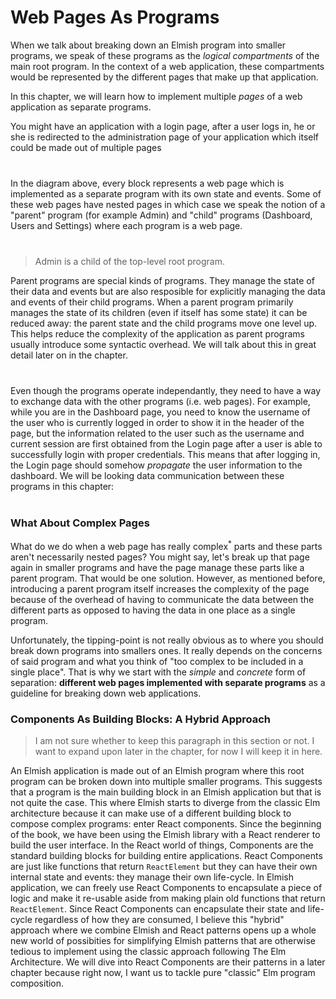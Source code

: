 # Web Pages As Programs

When we talk about breaking down an Elmish program into smaller programs, we speak of these programs as the *logical compartments* of the main root program. In the context of a web application, these compartments would be represented by the different pages that make up that application.

In this chapter, we will learn how to implement multiple *pages* of a web application as separate programs.

You might have an application with a login page, after a user logs in, he or she is redirected to the administration page of your application which itself could be made out of multiple pages

<div style="margin-top: 40px; margin-bottom:40px;">
  <div style="margin: 0 auto; width:60%;">
    <resolved-image source="/images/scaling/example-app.png" />
  </div>
</div>

In the diagram above, every block represents a web page which is implemented as a separate program with its own state and events. Some of these web pages have nested pages in which case we speak the notion of a "parent" program (for example Admin) and "child" programs (Dashboard, Users and Settings) where each program is a web page.

<div style="margin-top: 40px; margin-bottom:40px;">
  <div style="margin: 0 auto; width:60%;">
    <resolved-image source="/images/scaling/parent-child.png" />
  </div>
</div>

> Admin is a child of the top-level root program.

Parent programs are special kinds of programs. They manage the state of their data and events but are also resposible for explicitly managing the data and events of their child programs. When a parent program primarily manages the state of its children (even if itself has some state) it can be reduced away: the parent state and the child programs move one level up. This helps reduce the complexity of the application as parent programs usually introduce some syntactic overhead. We will talk about this in great detail later on in the chapter.

<div style="margin-top: 40px; margin-bottom:40px;">
  <div style="margin: 0 auto; width:60%;">
    <resolved-image source="/images/scaling/simplified-app.png" />
  </div>
</div>

Even though the programs operate independantly, they need to have a way to exchange data with the other programs (i.e. web pages). For example, while you are in the Dashboard page, you need to know the username of the user who is currently logged in order to show it in the header of the page, but the information related to the user such as the username and current session are first obtained from the Login page after a user is able to successfully login with proper credentials. This means that after logging in, the Login page should somehow *propagate* the user information to the dashboard. We will be looking data communication between these programs in this chapter:

<div style="margin-top: 40px; margin-bottom:40px;">
  <div style="margin: 0 auto; width:60%;">
    <resolved-image source="/images/scaling/fable-pages-overview.png" />
  </div>
</div>

### What About Complex Pages

What do we do when a web page has really complex<sup>*</sup> parts and these parts aren't necessarily nested pages? You might say, let's break up that page again in smaller programs and have the page manage these parts like a parent program. That would be one solution. However, as mentioned before, introducing a parent program itself increases the complexity of the page because of the overhead of having to communicate the data between the different parts as opposed to having the data in one place as a single program.

Unfortunately, the tipping-point is not really obvious as to where you should break down programs into smallers ones. It really depends on the concerns of said program and what you think of "too complex to be included in a single place". That is why we start with the *simple* and *concrete* form of separation: **different web pages implemented with separate programs** as a guideline for breaking down web applications.

### Components As Building Blocks: A Hybrid Approach

> I am not sure whether to keep this paragraph in this section or not. I want to expand upon later in the chapter, for now I will keep it in here.


An Elmish application is made out of an Elmish program where this root program can be broken down into multiple smaller programs. This suggests that a program is the main building block in an Elmish application but that is not quite the case. This where Elmish starts to diverge from the classic Elm architecture because it can make use of a different building block to compose complex programs: enter React components. Since the beginning of the book, we have been using the Elmish library with a React renderer to build the user interface. In the React world of things, Components are the standard building blocks for building entire applications. React Components are just like functions that return `ReactElement` but they can have their own internal state and events: they manage their own life-cycle. In Elmish application, we can freely use React Components to encapsulate a piece of logic and make it re-usable aside from making plain old functions that return `ReactElement`. Since React Components can encapsulate their state and life-cycle regardless of how they are consumed, I believe this "hybrid" approach where we combine Elmish and React patterns opens up a whole new world of possibities for simplifying Elmish patterns that are otherwise tedious to implement using the classic approach following The Elm Architecture. We will dive into React Components are their patterns in a later chapter because right now, I want us to tackle pure "classic" Elm program composition.